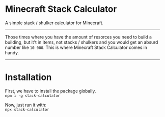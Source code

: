 # Minecraft Stack Calculator

A simple stack / shulker calculator for Minecraft.

---

Those times where you have the amount of resorces you need to build a building, but it't in items, not stacks / shulkers and you would get an absurd number like `10 000`. This is where Minecraft Stack Calculator comes in handy.

---

# Installation

First, we have to install the package globally.<br>
`npm i -g stack-calculator`

Now, just run it with:<br>
`npx stack-calculator`
